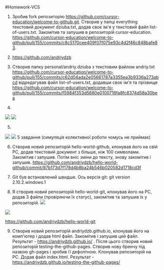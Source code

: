 #Homework-VCS
1. Зробив fork репозиторію https://github.com/cursor-education/welcome-to-github.git. Створив у папці everything текстовий
документ dziuba.txt, додав своє ім'я у текстовий файл list-of-users.txt. Закомітив та запушив в репозиторій cursor-education.
https://github.com/cursor-education/welcome-to-github/pull/155/commits/c8c5170cee409f07f075e93c4d2f46c848bafe83.

2. https://github.com/andriydzb

3. Створив папку personal/andriy.dziuba з текстовим файлом andriy.txt 
https://github.com/cursor-education/welcome-to-github/pull/155/commits/c62d04ada2e05661787a3355ea3b9336a273abcd
відредагував файл list-of-users.txt, додавши своє ім'я та прізвище
https://github.com/cursor-education/welcome-to-github/pull/155/commits/f5984f353d5680e0100716fa8fc8374d58a30bea

4.
![](http://i.piccy.info/i9/5eb0210ae66dcfbac0c633ae13154ae2/1478533761/177410/1086149/Bez_men_.png)
![](http://i.piccy.info/i9/2957eef9702240f084584b96c4832d64/1478533830/160878/1086149/Bez_m2en_.jpg)


5.
![](http://i.piccy.info/i9/91dfbcdafc5090913fb0a47b3d2ec5cc/1478537064/138047/1086149/Bez_men_.png)
![](http://i.piccy.info/i9/f91780046e95296d797939bfe4301ad8/1478537104/135211/1086149/Bez_me_in_.png)
 5 завдання (симуляція колективної роботи чомусь не приймає)
 
 6. Створив новий репозиторій hello-world-github, клонував його на свій PC, додав текстовий документ з більше, ніж 100 символами.
 Закомітив і запушив. Потім вніс зміни до тексту, знову закомітив і запушив.
 https://github.com/andriydzb/hello-world-github/commit/87b173d7f178d4b8ba24b546b020582d1718cd3f
 
 7. Git був встановлений швидше. Ось версія git: git version 2.10.2.windows.1
 
 8. Я створив новий репозиторій hello-world-git, клонував його на PC, додав 3 файли (провіряючи їх статус), закомітив та запушив
 їх у репозиторій. 
 ![](http://i.piccy.info/i9/5e2e7944ac7395dc6d2150f065854d77/1478551966/66095/1086149/Bez_m1234214en_.png)
 
 ![](http://i.piccy.info/i9/b7bd9b41442ec74e9260f7038f8e8c96/1478552086/64182/1086149/Bez_m123213213n_.png)
 
 https://github.com/andriydzb/hello-world-git
 
 9. Створив новий репозиторій andriydzb.github.io, клонував його на комп'ютер і додав html файл. Закомітив і запушив цей файл. 
 Результат - https://andriydzb.github.io/ . Після цього створив новий репозиторій testing-the-github-pages. Створив нову бренчу під назвою gh-pages і зробив її дефолтною. Клонував репозиторій на PC. Додав файл index.html.
 Результат - https://andriydzb.github.io/testing-the-github-pages/ 


